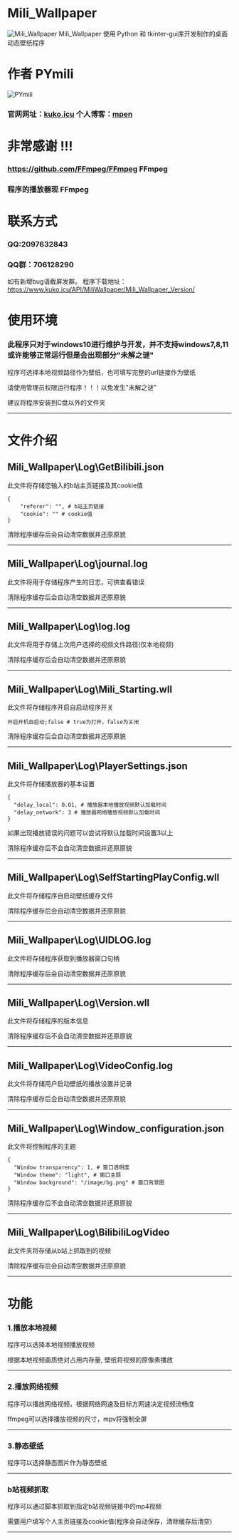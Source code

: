 # Mili_Wallpaper

![Mili_Wallpaper](https://www.kuko.icu/API/MiliWallpaper/Mili_Wallpaper_Version/img/mili_wallpaper.ico) Mili_Wallpaper 使用 Python 和 tkinter-gui库开发制作的桌面动态壁纸程序

# 作者 PYmili
![PYmili](https://www.kuko.icu/PYmili/img/PYmili_400x400.jpg)
### 官网网址：[kuko.icu](https://www.kuko.icu) 个人博客：[mpen](http://mpen.natapp1.cc)

# 非常感谢 !!!
### https://github.com/FFmpeg/FFmpeg FFmpeg
### 程序的播放器现 FFmpeg

# 联系方式
### QQ:2097632843
### QQ群：706128290

如有新增bug请截屏发群。
程序下载地址：https://www.kuko.icu/API/MiliWallpaper/Mili_Wallpaper_Version/

# 使用环境
### 此程序只对于windows10进行维护与开发，并不支持windows7,8,11 或许能够正常运行但是会出现部分"未解之谜"
程序可选择本地视频路径作为壁纸，也可填写完整的url链接作为壁纸

请使用管理员权限运行程序！！！以免发生"未解之谜"

建议将程序安装到C盘以外的文件夹

___

# 文件介绍
## Mili_Wallpaper\Log\GetBilibili.json
此文件将存储您输入的b站主页链接及其cookie值
```
{
    "referer": "", # b站主页链接
    "cookie": "" # cookie值
}
```

清除程序缓存后会自动清空数据并还原原貌

---

## Mili_Wallpaper\Log\journal.log
此文件将用于存储程序产生的日志，可供查看错误

清除程序缓存后会自动清空数据并还原原貌

---

## Mili_Wallpaper\Log\log.log
此文件将用于存储上次用户选择的视频文件路径(仅本地视频)

清除程序缓存后会自动清空数据并还原原貌

---

## Mili_Wallpaper\Log\Mili_Starting.wll
此文件将存储程序开启自启动程序开关
```
开启开机自启动;false # true为打开，false为关闭
```

清除程序缓存后会自动清空数据并还原原貌

---

## Mili_Wallpaper\Log\PlayerSettings.json
此文件将存储播放器的基本设置

```
{
  "delay_local": 0.01, # 播放器本地播放视频默认加载时间
  "delay_network": 3 # 播放器网络播放视频默认加载时间
}
```

如果出现播放错误的问题可以尝试将默认加载时间设置3以上

清除程序缓存后不会自动清空数据并还原原貌

---

## Mili_Wallpaper\Log\SelfStartingPlayConfig.wll
此文件将存储程序自启动壁纸缓存文件

清除程序缓存后会自动清空数据并还原原貌

---

## Mili_Wallpaper\Log\UIDLOG.log
此文件将存储程序获取到播放器窗口句柄

清除程序缓存后会自动清空数据并还原原貌

---

## Mili_Wallpaper\Log\Version.wll
此文件将存储程序的版本信息

清除程序缓存后不会自动清空数据并还原原貌

---

## Mili_Wallpaper\Log\VideoConfig.log
此文件将存储用户启动壁纸的播放设置并记录

清除程序缓存后会自动清空数据并还原原貌

---

## Mili_Wallpaper\Log\Window_configuration.json
此文件将控制程序的主题

```
{
  "Window transparency": 1, # 窗口透明度
  "Window theme": "light", # 窗口主题
  "Window background": "/image/bg.png" # 窗口背景图
}
```

清除程序缓存后不会自动清空数据并还原原貌

---

## Mili_Wallpaper\Log\BilibiliLogVideo
此文件夹将存储从b站上抓取到的视频

清除程序缓存后会自动清空数据并还原原貌

___
# 功能

### 1.播放本地视频

程序可以选择本地视频播放视频

根据本地视频画质绝对占用内存量, 壁纸将视频的原像素播放

---

### 2.播放网络视频

程序可以播放网络视频，根据网络网速及目标方网速决定视频流畅度

ffmpeg可以选择播放视频的尺寸，mpv将强制全屏

---

### 3.静态壁纸

程序可以选择静态图片作为静态壁纸

---

### b站视频抓取

程序可以通过脚本抓取到指定b站视频链接中的mp4视频

需要用户填写个人主页链接及cookie值(程序会自动保存，清除缓存后清空)

---
